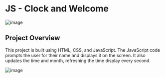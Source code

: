 # JS - Clock and Welcome 

![image](https://github.com/user-attachments/assets/9a55f8d6-a1a1-4992-b54c-aa9fa1e4d41e)

## Project Overview
This project is built using HTML, CSS, and JavaScript. The JavaScript code prompts the user for their name and displays it on the screen. It also updates the time and month, refreshing the time display every second.

![image](https://github.com/user-attachments/assets/ee13180a-f775-4e0b-92bd-032b5a2af915)


